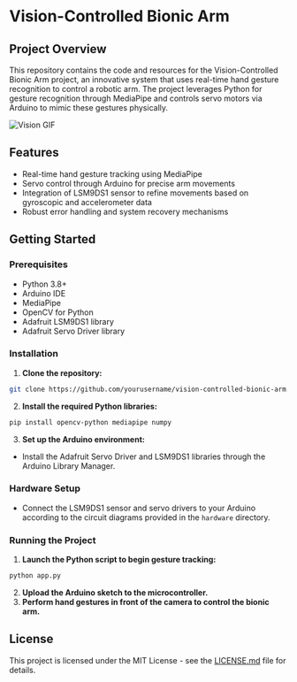 # Vision-Controlled Bionic Arm

## Project Overview
This repository contains the code and resources for the Vision-Controlled Bionic Arm project, an innovative system that uses real-time hand gesture recognition to control a robotic arm. The project leverages Python for gesture recognition through MediaPipe and controls servo motors via Arduino to mimic these gestures physically.

![Vision GIF](https://github.com/jineshrs2398/Vision-controlled-Bionic-Arm/blob/main/Vision_Controller.gif)

## Features
- Real-time hand gesture tracking using MediaPipe
- Servo control through Arduino for precise arm movements
- Integration of LSM9DS1 sensor to refine movements based on gyroscopic and accelerometer data
- Robust error handling and system recovery mechanisms

## Getting Started
### Prerequisites
- Python 3.8+
- Arduino IDE
- MediaPipe
- OpenCV for Python
- Adafruit LSM9DS1 library
- Adafruit Servo Driver library

### Installation
1. **Clone the repository:**
```bash
git clone https://github.com/yourusername/vision-controlled-bionic-arm.git
```

2. **Install the required Python libraries:**
```bash
pip install opencv-python mediapipe numpy
```

3. **Set up the Arduino environment:**
- Install the Adafruit Servo Driver and LSM9DS1 libraries through the Arduino Library Manager.

### Hardware Setup
- Connect the LSM9DS1 sensor and servo drivers to your Arduino according to the circuit diagrams provided in the `hardware` directory.

### Running the Project
1. **Launch the Python script to begin gesture tracking:**
```bash
python app.py
```
2. **Upload the Arduino sketch to the microcontroller.**
3. **Perform hand gestures in front of the camera to control the bionic arm.**


## License
This project is licensed under the MIT License - see the [LICENSE.md](LICENSE) file for details.

